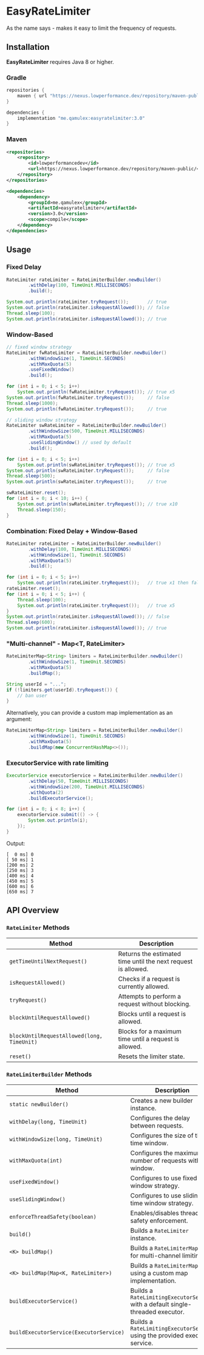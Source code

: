 # EasyRateLimiter

As the name says - makes it easy to limit the frequency of requests.

## Installation

**EasyRateLimiter** requires Java 8 or higher.

### Gradle

```groovy
repositories {
    maven { url "https://nexus.lowperformance.dev/repository/maven-public/" }
}

dependencies {
    implementation "me.qamulex:easyratelimiter:3.0"
}
```

### Maven

```xml
<repositories>
    <repository>
        <id>lowperformancedev</id>
        <url>https://nexus.lowperformance.dev/repository/maven-public/</url>
    </repository>
</repositories>

<dependencies>
    <dependency>
        <groupId>me.qamulex</groupId>
        <artifactId>easyratelimiter</artifactId>
        <version>3.0</version>
        <scope>compile</scope>
    </dependency>
</dependencies>
```

## Usage

### Fixed Delay

```java
RateLimiter rateLimiter = RateLimiterBuilder.newBuilder()
        .withDelay(100, TimeUnit.MILLISECONDS)
        .build();

System.out.println(rateLimiter.tryRequest());       // true
System.out.println(rateLimiter.isRequestAllowed()); // false
Thread.sleep(100);
System.out.println(rateLimiter.isRequestAllowed()); // true
```

### Window-Based

```java
// fixed window strategy
RateLimiter fwRateLimiter = RateLimiterBuilder.newBuilder()
        .withWindowSize(1, TimeUnit.SECONDS)
        .withMaxQuota(5)
        .useFixedWindow()
        .build();

for (int i = 0; i < 5; i++) 
    System.out.println(fwRateLimiter.tryRequest()); // true x5
System.out.println(fwRateLimiter.tryRequest());     // false
Thread.sleep(1000);
System.out.println(fwRateLimiter.tryRequest());     // true

// sliding window strategy
RateLimiter swRateLimiter = RateLimiterBuilder.newBuilder()
        .withWindowSize(500, TimeUnit.MILLISECONDS)
        .withMaxQuota(5)
        .useSlidingWindow() // used by default
        .build();

for (int i = 0; i < 5; i++)
    System.out.println(swRateLimiter.tryRequest()); // true x5
System.out.println(swRateLimiter.tryRequest());     // false
Thread.sleep(500);
System.out.println(swRateLimiter.tryRequest());     // true

swRateLimiter.reset();
for (int i = 0; i < 10; i++) {
    System.out.println(swRateLimiter.tryRequest()); // true x10
    Thread.sleep(150);
}
```
### Combination: Fixed Delay + Window-Based

```java
RateLimiter rateLimiter = RateLimiterBuilder.newBuilder()
        .withDelay(100, TimeUnit.MILLISECONDS)
        .withWindowSize(1, TimeUnit.SECONDS)
        .withMaxQuota(5)
        .build();

for (int i = 0; i < 5; i++)
    System.out.println(rateLimiter.tryRequest());   // true x1 then false x4
rateLimiter.reset();
for (int i = 0; i < 5; i++) {
    Thread.sleep(100);
    System.out.println(rateLimiter.tryRequest());   // true x5
}
System.out.println(rateLimiter.isRequestAllowed()); // false
Thread.sleep(600);
System.out.println(rateLimiter.isRequestAllowed()); // true
```

### "Multi-channel" - Map<T, RateLimiter>

```java
RateLimiterMap<String> limiters = RateLimiterBuilder.newBuilder()
        .withWindowSize(1, TimeUnit.SECONDS)
        .withMaxQuota(5)
        .buildMap();

String userId = "...";
if (!limiters.get(userId).tryRequest()) {
    // ban user
}
```

Alternatively, you can provide a custom map implementation as an argument:

```java
RateLimiterMap<String> limiters = RateLimiterBuilder.newBuilder()
        .withWindowSize(1, TimeUnit.SECONDS)
        .withMaxQuota(5)
        .buildMap(new ConcurrentHashMap<>());
```

### ExecutorService with rate limiting

```java
ExecutorService executorService = RateLimiterBuilder.newBuilder()
        .withDelay(50, TimeUnit.MILLISECONDS)
        .withWindowSize(200, TimeUnit.MILLISECONDS)
        .withQuota(2)
        .buildExecutorService();

for (int i = 0; i < 8; i++) {
    executorService.submit(() -> {
        System.out.println(i);
    });
}
```
Output: 
```log
[  0 ms] 0
[ 50 ms] 1
[200 ms] 2
[250 ms] 3
[400 ms] 4
[450 ms] 5
[600 ms] 6
[650 ms] 7
```

## API Overview

### `RateLimiter` Methods
| Method | Description |
|-|-|
| `getTimeUntilNextRequest()` | Returns the estimated time until the next request is allowed. |
| `isRequestAllowed()` | Checks if a request is currently allowed. |
| `tryRequest()` | Attempts to perform a request without blocking. |
| `blockUntilRequestAllowed()` | Blocks until a request is allowed. |
| `blockUntilRequestAllowed(long, TimeUnit)` | Blocks for a maximum time until a request is allowed. |
| `reset()` | Resets the limiter state. |

### `RateLimiterBuilder` Methods
| Method | Description |
|-|-|
| `static newBuilder()` | Creates a new builder instance. |
| `withDelay(long, TimeUnit)` | Configures the delay between requests. |
| `withWindowSize(long, TimeUnit)` | Configures the size of the time window. |
| `withMaxQuota(int)` | Configures the maximum number of requests within window. |
| `useFixedWindow()` | Configures to use fixed time window strategy. |
| `useSlidingWindow()` | Configures to use sliding time window strategy. |
| `enforceThreadSafety(boolean)` | Enables/disables thread-safety enforcement. |
| `build()` | Builds a `RateLimiter` instance. |
| `<K> buildMap()` | Builds a `RateLimiterMap<K>` for multi-channel limiting. |
| `<K> buildMap(Map<K, RateLimiter>)` | Builds a `RateLimiterMap<K>` using a custom map implementation. |
| `buildExecutorService()` | Builds a `RateLimitingExecutorService` with a default single-threaded executor. |
| `buildExecutorService(ExecutorService)` | Builds a `RateLimitingExecutorService` using the provided executor service. |